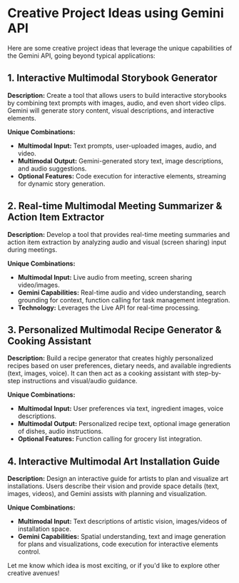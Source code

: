 # Creative Project Ideas using Gemini API

Here are some creative project ideas that leverage the unique capabilities of the Gemini API, going beyond typical applications:

## 1. Interactive Multimodal Storybook Generator

**Description:**  Create a tool that allows users to build interactive storybooks by combining text prompts with images, audio, and even short video clips. Gemini will generate story content, visual descriptions, and interactive elements.

**Unique Combinations:**

*   **Multimodal Input:** Text prompts, user-uploaded images, audio, and video.
*   **Multimodal Output:** Gemini-generated story text, image descriptions, and audio suggestions.
*   **Optional Features:** Code execution for interactive elements, streaming for dynamic story generation.

## 2. Real-time Multimodal Meeting Summarizer & Action Item Extractor

**Description:** Develop a tool that provides real-time meeting summaries and action item extraction by analyzing audio and visual (screen sharing) input during meetings.

**Unique Combinations:**

*   **Multimodal Input:** Live audio from meeting, screen sharing video/images.
*   **Gemini Capabilities:** Real-time audio and video understanding, search grounding for context, function calling for task management integration.
*   **Technology:** Leverages the Live API for real-time processing.

## 3. Personalized Multimodal Recipe Generator & Cooking Assistant

**Description:** Build a recipe generator that creates highly personalized recipes based on user preferences, dietary needs, and available ingredients (text, images, voice). It can then act as a cooking assistant with step-by-step instructions and visual/audio guidance.

**Unique Combinations:**

*   **Multimodal Input:** User preferences via text, ingredient images, voice descriptions.
*   **Multimodal Output:** Personalized recipe text, optional image generation of dishes, audio instructions.
*   **Optional Features:** Function calling for grocery list integration.

## 4. Interactive Multimodal Art Installation Guide

**Description:** Design an interactive guide for artists to plan and visualize art installations. Users describe their vision and provide space details (text, images, videos), and Gemini assists with planning and visualization.

**Unique Combinations:**

*   **Multimodal Input:** Text descriptions of artistic vision, images/videos of installation space.
*   **Gemini Capabilities:** Spatial understanding, text and image generation for plans and visualizations, code execution for interactive elements control.

Let me know which idea is most exciting, or if you'd like to explore other creative avenues!